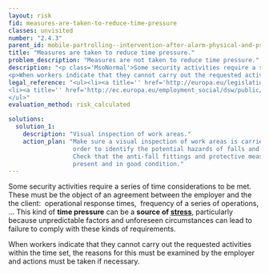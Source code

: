```yaml
---
layout: risk
fid: measures-are-taken-to-reduce-time-pressure
classes: unvisited
number: "2.4.3"
parent_id: mobile-partrolling--intervention-after-alarm-physical-and-psychosocial-workload
title: "Measures are taken to reduce time pressure."
problem_description: "Measures are not taken to reduce time pressure."
description: "<p class='MsoNormal'>Some security activities require a series of time considerations to be met. These must be the object of an agreement between the employer and the  the client:  operational response times,  frequency of a series of operations, ... This kind of <strong>time pressure</strong> can be a <strong>source of <a title='' href='https://osha.europa.eu/en/topics/stress' target='_blank' rel='nofollow'>stress</a></strong>, particularly because unpredictable factors and unforeseen circumstances can lead to failure to comply with these kinds of requirements.</p>&#13;
<p>When workers indicate that they cannot carry out the requested activities within the time set, the reasons for this must be examined by the employer and actions must be taken if necessary.</p>"
legal_reference: "<ul><li><a title='' href='http://europa.eu/legislation_summaries/employment_and_social_policy/health_hygiene_safety_at_work/c11113_en.htm' rel='nofollow' target='_blank'>89/391/CEE Implementing measures to improve the health and safety of workers (framework directive).</a></li>&#13;
<li><a title='' href='http://ec.europa.eu/employment_social/dsw/public/actRetrieveText.do?id=10402' rel='nofollow' target='_blank'>EU Framework agreement on work-related stress</a></li>&#13;
</ul>"
evaluation_method: risk_calculated

solutions:
  solution_1:
    description: "Visual inspection of work areas."
    action_plan: "Make sure a visual inspection of work areas is carried out in
                  order to identify the potential hazards of falls and slips.
                  Check that the anti-fall fittings and protective measures are
                  present and in good condition."
---
```

Some security activities require a series of time considerations to be met.
These must be the object of an agreement between the employer and the  the
client:  operational response times,  frequency of a series of operations, ...
This kind of **time pressure** can be a **source of
[stress](https://osha.europa.eu/en/topics/stress)**, particularly because
unpredictable factors and unforeseen circumstances can lead to failure to
comply with these kinds of requirements.

When workers indicate that they cannot carry out the requested activities
within the time set, the reasons for this must be examined by the employer and
actions must be taken if necessary.


